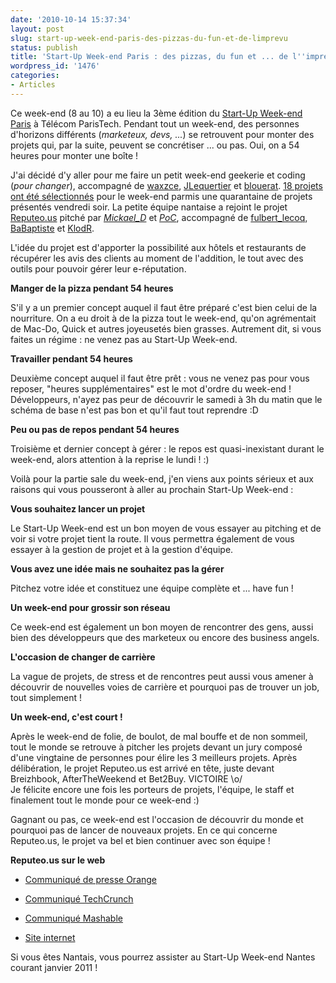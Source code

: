 ```yaml
---
date: '2010-10-14 15:37:34'
layout: post
slug: start-up-week-end-paris-des-pizzas-du-fun-et-de-limprevu
status: publish
title: 'Start-Up Week-end Paris : des pizzas, du fun et ... de l''imprévu'
wordpress_id: '1476'
categories:
- Articles
---
```


Ce week-end (8 au 10) a eu lieu la 3ème édition du [Start-Up Week-end Paris](http://paris.startupweekend.org/) à Télécom ParisTech. Pendant tout un week-end, des personnes d'horizons différents (_marketeux, devs, ..._) se retrouvent pour monter des projets qui, par la suite, peuvent se concrétiser ... ou pas. Oui, on a 54 heures pour monter une boîte !




J'ai décidé d'y aller pour me faire un petit week-end geekerie et coding (_pour changer_), accompagné de [waxzce](http://twitter.com/waxzce), [JLequertier](http://twitter.com/JLequertier) et [blouerat](http://twitter.com/blouerat). [18 projets ont été sélectionnés](http://www.guilhembertholet.com/blog/2010/10/11/petit-debrief-du-startup-weekend-paris-3/) pour le week-end parmis une quarantaine de projets présentés vendredi soir. La petite équipe nantaise a rejoint le projet [Reputeo.us](http://reputeo.us) pitché par [_Mickael_D_](http://twitter.com/_Mickael_D_) et [_PoC_](http://twitter.com/_PoC_), accompagné de [fulbert_lecoq](http://twitter.com/fulbert_lecoq), [BaBaptiste](http://twitter.com/BaBaptiste) et [KlodR](http://twitter.com/KlodR).




L'idée du projet est d'apporter la possibilité aux hôtels et restaurants de récupérer les avis des clients au moment de l'addition, le tout avec des outils pour pouvoir gérer leur e-réputation.




**Manger de la pizza pendant 54 heures**




S'il y a un premier concept auquel il faut être préparé c'est bien celui de la nourriture. On a eu droit à de la pizza tout le week-end, qu'on agrémentait de Mac-Do, Quick et autres joyeusetés bien grasses. Autrement dit, si vous faites un régime : ne venez pas au Start-Up Week-end.




**Travailler pendant 54 heures**




Deuxième concept auquel il faut être prêt : vous ne venez pas pour vous reposer, "heures supplémentaires" est le mot d'ordre du week-end ! Développeurs, n'ayez pas peur de découvrir le samedi à 3h du matin que le schéma de base n'est pas bon et qu'il faut tout reprendre :D




**Peu ou pas de repos pendant 54 heures**




Troisième et dernier concept à gérer : le repos est quasi-inexistant durant le week-end, alors attention à la reprise le lundi ! :)







Voilà pour la partie sale du week-end, j'en viens aux points sérieux et aux raisons qui vous pousseront à aller au prochain Start-Up Week-end :





**Vous souhaitez lancer un projet**




Le Start-Up Week-end est un bon moyen de vous essayer au pitching et de voir si votre projet tient la route. Il vous permettra également de vous essayer à la gestion de projet et à la gestion d'équipe.




**Vous avez une idée mais ne souhaitez pas la gérer**




Pitchez votre idée et constituez une équipe complète et ... have fun !




**Un week-end pour grossir son réseau**




Ce week-end est également un bon moyen de rencontrer des gens, aussi bien des développeurs que des marketeux ou encore des business angels.




**L'occasion de changer de carrière**




La vague de projets, de stress et de rencontres peut aussi vous amener à découvrir de nouvelles voies de carrière et pourquoi pas de trouver un job, tout simplement !








**Un week-end, c'est court !**




Après le week-end de folie, de boulot, de mal bouffe et de non sommeil, tout le monde se retrouve à pitcher les projets devant un jury composé d'une vingtaine de personnes pour élire les 3 meilleurs projets. Après délibération, le projet Reputeo.us est arrivé en tête, juste devant Breizhbook, AfterTheWeekend et Bet2Buy. VICTOIRE \o/  
Je félicite encore une fois les porteurs de projets, l'équipe, le staff et finalement tout le monde pour ce week-end :)




Gagnant ou pas, ce week-end est l'occasion de découvrir du monde et pourquoi pas de lancer de nouveaux projets. En ce qui concerne Reputeo.us, le projet va bel et bien continuer avec son équipe !







**Reputeo.us sur le web**





	
  * [Communiqué de presse Orange](http://www.orange.com/fr_FR/presse/communiques/cp101012fr2.jsp)

	
  * [Communiqué TechCrunch](http://fr.techcrunch.com/2010/10/11/reputeo-us-le-nouveau-gagnant-de-startup-weekend-veut-mettre-des-ipad-dans-tous-les-hotels-et-restaurants/)

	
  * [Communiqué Mashable](http://fr.mashable.com/2010/10/14/urlirl-interview-des-createurs-du-projet-reputeo-us/)

	
  * [Site internet](http://reputeo.us/)




Si vous êtes Nantais, vous pourrez assister au Start-Up Week-end Nantes courant janvier 2011 !



